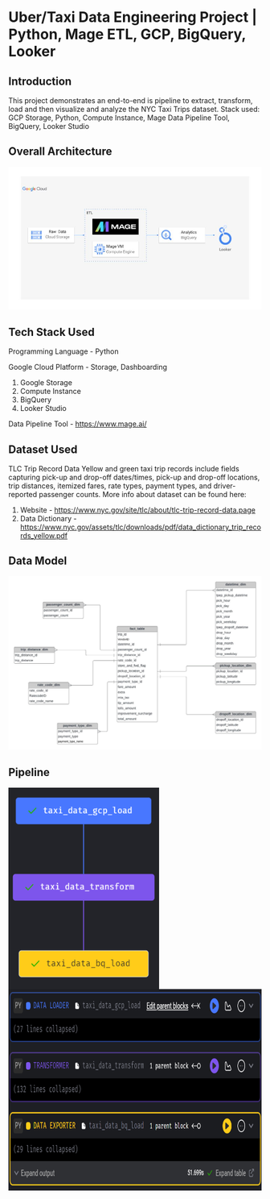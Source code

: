 # Uber/Taxi Data Engineering Project | Python, Mage ETL, GCP, BigQuery, Looker

## Introduction
This project demonstrates an end-to-end is pipeline to extract, transform, load and then visualize and analyze the NYC Taxi Trips dataset. 
Stack used: GCP Storage, Python, Compute Instance, Mage Data Pipeline Tool, BigQuery, Looker Studio

## Overall Architecture 
<img src="taxi_schema_architecture.jpg">

## Tech Stack Used
Programming Language - Python

Google Cloud Platform - Storage, Dashboarding
1. Google Storage
2. Compute Instance 
3. BigQuery
4. Looker Studio

Data Pipeline Tool - https://www.mage.ai/

## Dataset Used
TLC Trip Record Data
Yellow and green taxi trip records include fields capturing pick-up and drop-off dates/times, pick-up and drop-off locations, trip distances, itemized fares, rate types, payment types, and driver-reported passenger counts. 
More info about dataset can be found here:
1. Website - https://www.nyc.gov/site/tlc/about/tlc-trip-record-data.page
2. Data Dictionary - https://www.nyc.gov/assets/tlc/downloads/pdf/data_dictionary_trip_records_yellow.pdf

## Data Model
<img src="taxi_data_model.jpeg">

## Pipeline
<img align="left" width="300" height="400" src="Mage ETL Pipeline.png">
<img align="right" width="600" height="400" src="Mage ETL Pipeline v2.png">

<!-- <img src="Mage ETL Pipeline v2.png">
<img src="Mage ETL Pipeline.png"> -->
